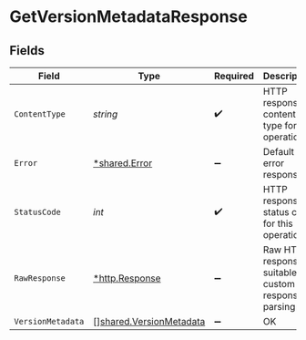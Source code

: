 # GetVersionMetadataResponse


## Fields

| Field                                                              | Type                                                               | Required                                                           | Description                                                        |
| ------------------------------------------------------------------ | ------------------------------------------------------------------ | ------------------------------------------------------------------ | ------------------------------------------------------------------ |
| `ContentType`                                                      | *string*                                                           | :heavy_check_mark:                                                 | HTTP response content type for this operation                      |
| `Error`                                                            | [*shared.Error](../../models/shared/error.md)                      | :heavy_minus_sign:                                                 | Default error response                                             |
| `StatusCode`                                                       | *int*                                                              | :heavy_check_mark:                                                 | HTTP response status code for this operation                       |
| `RawResponse`                                                      | [*http.Response](https://pkg.go.dev/net/http#Response)             | :heavy_minus_sign:                                                 | Raw HTTP response; suitable for custom response parsing            |
| `VersionMetadata`                                                  | [][shared.VersionMetadata](../../models/shared/versionmetadata.md) | :heavy_minus_sign:                                                 | OK                                                                 |